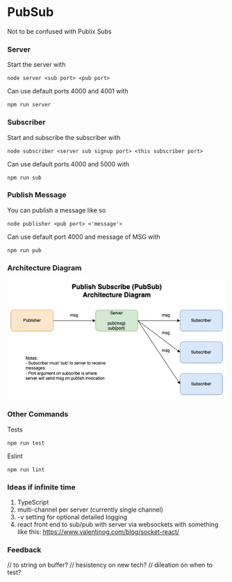 # PubSub

Not to be confused with Publix Subs

### Server
Start the server with
```
node server <sub port> <pub port>
```
Can use default ports 4000 and 4001 with
```
npm run server
```

### Subscriber
Start and subscribe the subscriber with
```
node subscriber <server sub signup port> <this subscriber port>
```
Can use default ports 4000 and 5000 with
```
npm run sub
```

### Publish Message
You can publish a message like so
```
node publisher <pub port> <'message'>
```
Can use default port 4000 and message of MSG with
```
npm run pub
```

### Architecture Diagram

![image info](./diagrams/ArchitectureDiagram.jpg)

### Other Commands
Tests
```
npm run test
```

Eslint
```
npm run lint
```

### Ideas if infinite time

1) TypeScript
2) multi-channel per server (currently single channel)
3) -v setting for optional detailed logging
4) react front end to sub/pub with server via websockets with something like this: https://www.valentinog.com/blog/socket-react/


### Feedback

  // to string on buffer?
  // hesistency on new tech?
  // dileation on when to test?